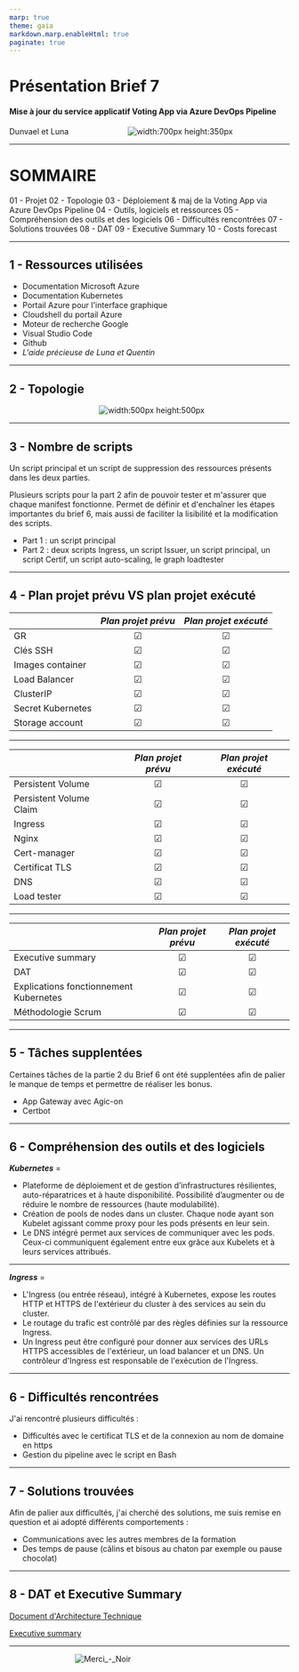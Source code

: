 ```yaml
---
marp: true
theme: gaia
markdown.marp.enableHtml: true
paginate: true
---
```

<!-- backgroundImage: "linear-gradient(to bottom, #ffb7c5, #DCD0FF)" -->

<!--
_color: black
-->

# Présentation Brief 7
#### Mise à jour du service applicatif Voting App via Azure DevOps Pipeline

Dunvael et Luna
&nbsp;&nbsp;&nbsp;&nbsp;&nbsp;&nbsp;&nbsp;&nbsp;&nbsp;&nbsp;&nbsp;&nbsp;&nbsp;&nbsp;&nbsp;&nbsp;&nbsp;&nbsp;&nbsp;&nbsp;&nbsp;&nbsp;&nbsp;&nbsp;&nbsp;&nbsp;![width:700px height:350px](https://user-images.githubusercontent.com/108001918/215808280-0a44d894-1cff-436c-b4be-24ce92ae5598.png)


<!-- paginate: false -->

---

# SOMMAIRE  

01 - Projet
02 - Topologie
03 - Déploiement & maj de la Voting App via Azure DevOps Pipeline
04 - Outils, logiciels et ressources
05 - Compréhension des outils et des logiciels
06 - Difficultés rencontrées
07 - Solutions trouvées
08 - DAT
09 - Executive Summary
10 - Costs forecast

<!-- paginate: true -->
<!--
_color: black
-->

---

## 1 - Ressources utilisées  

* Documentation Microsoft Azure
* Documentation Kubernetes
* Portail Azure pour l'interface graphique
* Cloudshell du portail Azure
* Moteur de recherche Google
* Visual Studio Code
* Github
* *L'aide précieuse de Luna et Quentin*

<!--
_color: black
-->

---

## 2 - Topologie

&nbsp;&nbsp;&nbsp;&nbsp;&nbsp;&nbsp;&nbsp;&nbsp;&nbsp;&nbsp;&nbsp;&nbsp;&nbsp;&nbsp;&nbsp;&nbsp;&nbsp;&nbsp;&nbsp;&nbsp;&nbsp;&nbsp;&nbsp;&nbsp;&nbsp;&nbsp;&nbsp;&nbsp;&nbsp;&nbsp;&nbsp;&nbsp;&nbsp;&nbsp;&nbsp;&nbsp;&nbsp;&nbsp;&nbsp;&nbsp;&nbsp;![width:500px height:500px](https://user-images.githubusercontent.com/108001918/196372669-f0cf2f50-dd24-4ff1-88b6-ed350f2249f7.png)

<!--
_color: black
-->

---

## 3 - Nombre de scripts

Un script principal et un script de suppression des ressources présents dans les deux parties.

Plusieurs scripts pour la part 2 afin de pouvoir tester et m'assurer que chaque manifest fonctionne.
Permet de  définir et d'enchaîner les étapes importantes du brief 6, mais aussi de faciliter la lisibilité et la modification des scripts.

* Part 1 : un script principal
* Part 2 : deux scripts Ingress, un script Issuer, un script principal, un script Certif, un script auto-scaling, le graph loadtester
  
<!--
_backgroundColor: black
_color: black
-->

--- 

## 4 - Plan projet prévu VS plan projet exécuté 

|  | *Plan projet prévu* | *Plan projet exécuté* |
|-----------|:----------:|:------------:|
| GR|&#9745;|&#9745;|
| Clés SSH |&#9745;|&#9745;|
| Images container |&#9745; |&#9745;|
| Load Balancer |&#9745;|&#9745;|
| ClusterIP |&#9745;|&#9745;|
| Secret Kubernetes |&#9745;|&#9745;|
| Storage account |&#9745;|&#9745;| 

<!--
_color: black
-->

---

|  | *Plan projet prévu* | *Plan projet exécuté* |
|-----------|:----------:|:------------:|
| Persistent Volume |&#9745;|&#9745;|
| Persistent Volume Claim |&#9745;|&#9745;|
| Ingress |&#9745;|&#9745;|
| Nginx |&#9745;|&#9745;|
| Cert-manager |&#9745;|&#9745;|
| Certificat TLS |&#9745;|&#9745;|
| DNS |&#9745;|&#9745;|
| Load tester |&#9745;|&#9745;|
<!--
_color: black
-->

--- 

|  | *Plan projet prévu* | *Plan projet exécuté* |
|-----------|:----------:|:------------:|
| Executive summary |&#9745;|&#9745;|
| DAT |&#9745;|&#9745;|
| Explications fonctionnement Kubernetes |&#9745;|&#9745;|
| Méthodologie Scrum |&#9745;|&#9745;|

<!--
_color: black
-->

---

## 5 - Tâches supplentées

Certaines tâches de la partie 2 du Brief 6 ont été supplentées afin de palier le manque de temps et permettre de réaliser les bonus.

* App Gateway avec Agic-on
* Certbot

<!--
_color: black
-->

---

## 6 - Compréhension des outils et des logiciels

***Kubernetes*** = 

* Plateforme de déploiement et de gestion d’infrastructures résilientes, auto-réparatrices et à haute disponibilité.
Possibilité d’augmenter ou de réduire le nombre de ressources (haute modulabilité).
* Création de pools de nodes dans un cluster. Chaque node ayant son Kubelet agissant comme proxy pour les pods présents en leur sein.
* Le DNS intégré permet aux services de communiquer avec les pods. Ceux-ci communiquent également entre eux grâce aux Kubelets et à leurs services attribués.

<!--
_color: black
-->

---

***Ingress*** = 

* L'Ingress (ou entrée réseau), intégré à Kubernetes, expose les routes HTTP et HTTPS de l'extérieur du cluster à des services au sein du cluster. 
* Le routage du trafic est contrôlé par des règles définies sur la ressource Ingress.
* Un Ingress peut être configuré pour donner aux services des URLs HTTPS accessibles de l'extérieur, un load balancer et un DNS. Un contrôleur d'Ingress est responsable de l'exécution de l'Ingress.

<!--
_color: black
-->

---

## 6 - Difficultés  rencontrées

J'ai rencontré plusieurs difficultés :

* Difficultés avec le certificat TLS et de la connexion au nom de domaine en https
* Gestion du pipeline avec le script en Bash

<!--
_color: black
-->

---

## 7 - Solutions trouvées 

Afin de palier aux difficultés, j'ai cherché des solutions, me suis remise en question et ai adopté différents comportements :

* Communications avec les autres membres de la formation
* Des temps de pause (câlins et bisous au chaton par exemple ou pause chocolat)

<!--
_color: black
-->

---

## 8 - DAT et Executive Summary

[Document d'Architecture Technique](https://github.com/simplon-lerouxDunvael/Brief_7/blob/main/Docs/DAT.md)

[Executive summary](https://github.com/simplon-lerouxDunvael/Brief_7/blob/main/Docs/Executive_summary.docx)

<!--
_color: black
-->

---
&nbsp;&nbsp;&nbsp;&nbsp;&nbsp;&nbsp;&nbsp;&nbsp;&nbsp;&nbsp;&nbsp;&nbsp;&nbsp;&nbsp;&nbsp;&nbsp;&nbsp;&nbsp;&nbsp;&nbsp;&nbsp;&nbsp;&nbsp;&nbsp;&nbsp;&nbsp;&nbsp;&nbsp;&nbsp;&nbsp;![Merci_-_Noir](https://user-images.githubusercontent.com/108001918/196387576-cfcdcdda-7a6b-4021-ab84-3a06ebc95ab6.png)

<!--
_color: black
-->